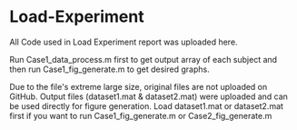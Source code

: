 # Load-Experiment
All Code used in Load Experiment report was uploaded here.

Run Case1_data_process.m first to get output array of each subject and then run Case1_fig_generate.m to get desired graphs.

Due to the file's extreme large size, original files are not uploaded on GitHub. Output files (dataset1.mat & dataset2.mat) were uploaded and can be used directly for figure generation. Load dataset1.mat or dataset2.mat first if you want to run Case1_fig_generate.m or Case2_fig_generate.m
